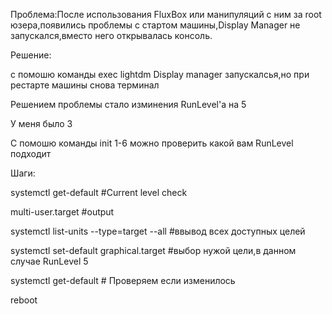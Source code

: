 Проблема:После использования FluxBox или манипуляций с ним за root юзера,появились проблемы с стартом машины,Display Manager не запускался,вместо него открывалась консоль.

Решение:

с помошю команды exec lightdm Display manager запускалсья,но при рестарте машины снова терминал

Решением проблемы стало изминения RunLevel'a на 5 

У меня было 3 

С помошю команды init 1-6 можно проверить какой вам RunLevel подходит

Шаги:

systemctl get-default    #Current level check 

multi-user.target    #output 

systemctl list-units --type=target --all    #ввывод всех доступных целей 

systemctl set-default graphical.target    #выбор нужой цели,в данном случае RunLevel 5 

systemctl get-default     # Проверяем если изменилось 

reboot